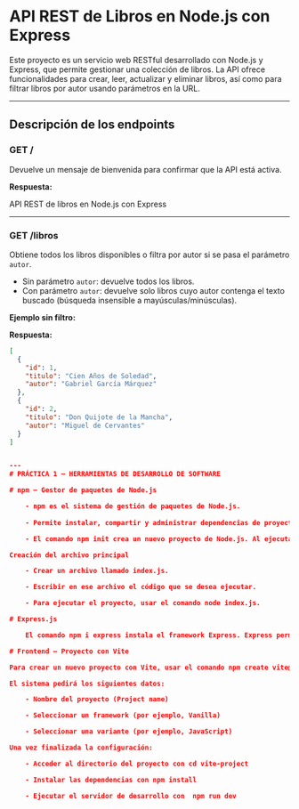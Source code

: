# API REST de Libros en Node.js con Express

Este proyecto es un servicio web RESTful desarrollado con Node.js y Express, que permite gestionar una colección de libros. La API ofrece funcionalidades para crear, leer, actualizar y eliminar libros, así como para filtrar libros por autor usando parámetros en la URL.

---

## Descripción de los endpoints

### GET /

Devuelve un mensaje de bienvenida para confirmar que la API está activa.

**Respuesta:**

API REST de libros en Node.js con Express

---

### GET /libros

Obtiene todos los libros disponibles o filtra por autor si se pasa el parámetro `autor`.

- Sin parámetro `autor`: devuelve todos los libros.
- Con parámetro `autor`: devuelve solo libros cuyo autor contenga el texto buscado (búsqueda insensible a mayúsculas/minúsculas).

**Ejemplo sin filtro:**


**Respuesta:**

```json
[
  {
    "id": 1,
    "titulo": "Cien Años de Soledad",
    "autor": "Gabriel García Márquez"
  },
  {
    "id": 2,
    "titulo": "Don Quijote de la Mancha",
    "autor": "Miguel de Cervantes"
  }
]


---
# PRÁCTICA 1 – HERRAMIENTAS DE DESARROLLO DE SOFTWARE

# npm – Gestor de paquetes de Node.js

    - npm es el sistema de gestión de paquetes de Node.js. 
    
    - Permite instalar, compartir y administrar dependencias de proyectos JavaScript.

    - El comando npm init crea un nuevo proyecto de Node.js. Al ejecutarlo, solicita información como el nombre del proyecto, versión, descripción, punto de entrada, etc.

Creación del archivo principal

    - Crear un archivo llamado index.js.

    - Escribir en ese archivo el código que se desea ejecutar.

    - Para ejecutar el proyecto, usar el comando node index.js.

# Express.js

    El comando npm i express instala el framework Express. Express permite crear servidores y gestionar rutas de manera sencilla en aplicaciones Node.js.

# Frontend – Proyecto con Vite

Para crear un nuevo proyecto con Vite, usar el comando npm create vite@latest.

El sistema pedirá los siguientes datos:

    - Nombre del proyecto (Project name)

    - Seleccionar un framework (por ejemplo, Vanilla)

    - Seleccionar una variante (por ejemplo, JavaScript)

Una vez finalizada la configuración:

    - Acceder al directorio del proyecto con cd vite-project

    - Instalar las dependencias con npm install

    - Ejecutar el servidor de desarrollo con  npm run dev
